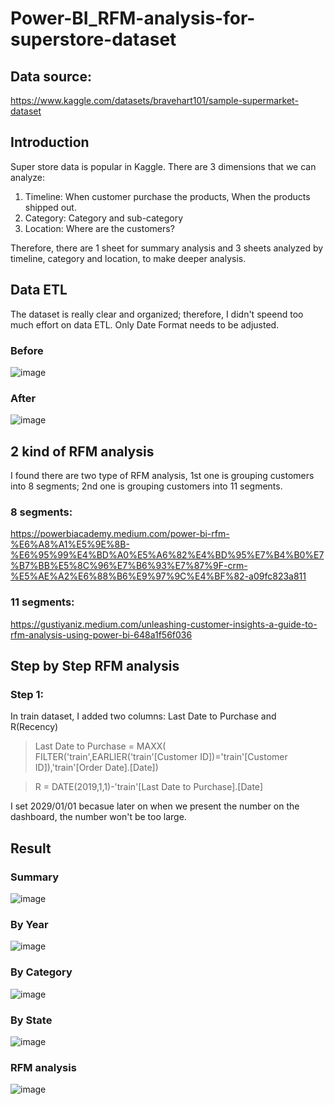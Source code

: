 # Power-BI_RFM-analysis-for-superstore-dataset

## Data source:
https://www.kaggle.com/datasets/bravehart101/sample-supermarket-dataset

## Introduction
Super store data is popular in Kaggle.
There are 3 dimensions that we can analyze: 
1. Timeline: When customer purchase the products, When the products shipped out.
2. Category: Category and sub-category
3. Location: Where are the customers?

Therefore, there are 1 sheet for summary analysis and 3 sheets analyzed by timeline, category and location, to make deeper analysis.

## Data ETL
The dataset is really clear and organized; therefore, I didn't speend too much effort on data ETL.
Only Date Format needs to be adjusted.
### Before
![image](https://github.com/user-attachments/assets/2d266e4c-e3a1-4dad-a7fd-b405214e6fc7)

### After
![image](https://github.com/user-attachments/assets/6d8a50c7-7616-4089-bb2c-2f1299905ce7)

## 2 kind of RFM analysis
I found there are two type of RFM analysis, 1st one is grouping customers into 8 segments; 2nd one is grouping customers into 11 segments.

### 8 segments:

https://powerbiacademy.medium.com/power-bi-rfm-%E6%A8%A1%E5%9E%8B-%E6%95%99%E4%BD%A0%E5%A6%82%E4%BD%95%E7%B4%B0%E7%B7%BB%E5%8C%96%E7%B6%93%E7%87%9F-crm-%E5%AE%A2%E6%88%B6%E9%97%9C%E4%BF%82-a09fc823a811

### 11 segments:

https://gustiyaniz.medium.com/unleashing-customer-insights-a-guide-to-rfm-analysis-using-power-bi-648a1f56f036

## Step by Step RFM analysis
### Step 1:
In train dataset, I added two columns: Last Date to Purchase and R(Recency)

> Last Date to Purchase = MAXX(
    FILTER('train',EARLIER('train'[Customer ID])='train'[Customer ID]),'train'[Order Date].[Date])

> R = DATE(2019,1,1)-'train'[Last Date to Purchase].[Date]

I set 2029/01/01 becasue later on when we present the number on the dashboard, the number won't be too large.


## Result
### Summary
![image](https://github.com/user-attachments/assets/499e860f-f536-483c-b351-7565d0c2f54f)

### By Year
![image](https://github.com/user-attachments/assets/5b5702be-1eda-48eb-b5c0-7d1e3ff29e8d)

### By Category
![image](https://github.com/user-attachments/assets/14582621-b203-48e5-8985-1e4f4384da08)

### By State
![image](https://github.com/user-attachments/assets/114ddef5-1e65-426f-9c0a-31ca5b59dfd2)

### RFM analysis
![image](https://github.com/user-attachments/assets/92fc020d-b173-46ad-bd88-870b6d62a81a)

